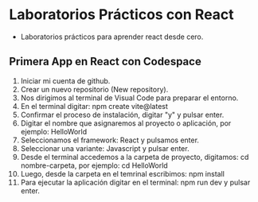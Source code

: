 # Laboratorios Prácticos con React
- Laboratorios prácticos para aprender react desde cero.
## Primera App en React con Codespace
1. Iniciar mi cuenta de github.
2. Crear un nuevo repositorio (New repository).
3. Nos dirigimos al terminal de Visual Code para preparar el entorno.
4. En el terminal digitar: npm create vite@latest
5. Confirmar el proceso de instalación, digitar "y" y pulsar enter.
6. Digitar el nombre que asignaremos al proyecto o aplicación, por ejemplo: HelloWorld
7. Seleccionamos el framework: React y pulsamos enter.
8. Seleccionar una variante: Javascript y pulsar enter.
9. Desde el terminal accedemos a la carpeta de proyecto, digitamos: cd nombre-carpeta, por ejemplo: cd HelloWorld
10. Luego, desde la carpeta en el temrinal escribimos: npm install
11. Para ejecutar la aplicación digitar en el terminal: npm run dev y pulsar enter.
